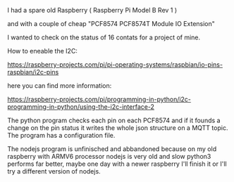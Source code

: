 I had a spare old Raspberry ( Raspberry Pi Model B Rev 1 )

and with a couple of cheap "PCF8574 PCF8574T Module IO Extension"

I wanted to check on the status of 16 contats for a project of mine.

How to eneable the I2C:

https://raspberry-projects.com/pi/pi-operating-systems/raspbian/io-pins-raspbian/i2c-pins

here you can find more information:

https://raspberry-projects.com/pi/programming-in-python/i2c-programming-in-python/using-the-i2c-interface-2

The python program checks each pin on each PCF8574 and if it founds a change on the pin status
it writes the whole json structure on a MQTT topic.
The program has a configuration file.

The nodejs program is unfinisched and abbandoned because on my old raspberry with ARMV6 processor nodejs is very old and slow
python3 performs far better, maybe one day with a newer raspberry I'll finish it or I'll try a different version of nodejs.

